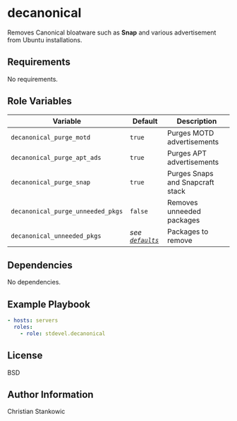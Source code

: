 # decanonical

Removes Canonical bloatware such as **Snap** and various advertisement from Ubuntu installations.

## Requirements

No requirements.

## Role Variables

| Variable | Default | Description |
| -------- | ------- | ----------- |
| `decanonical_purge_motd` | `true` | Purges MOTD advertisements |
| `decanonical_purge_apt_ads` | `true` | Purges APT advertisements |
| `decanonical_purge_snap` | `true` | Purges Snaps and Snapcraft stack |
| `decanonical_purge_unneeded_pkgs` | `false` | Removes unneeded packages |
| `decanonical_unneeded_pkgs` | *see [`defaults`](defaults/main.yml)* | Packages to remove |

## Dependencies

No dependencies.

## Example Playbook

```yaml
- hosts: servers
  roles:
    - role: stdevel.decanonical
```

## License

BSD

## Author Information

Christian Stankowic
